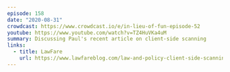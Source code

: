 ```yaml
---
episode: 158
date: "2020-08-31"
crowdcast: https://www.crowdcast.io/e/in-lieu-of-fun-episode-52
youtube: https://www.youtube.com/watch?v=TZ4HuVKa4uM
summary: Discussing Paul's recent article on client-side scanning
links:
  - title: LawFare
    url: https://www.lawfareblog.com/law-and-policy-client-side-scanning
---
```

